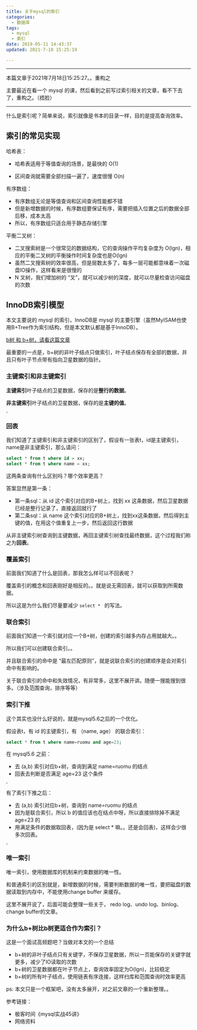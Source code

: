 ```yaml
---
title: 关于mysql的索引
categories:
  - 数据库
tags:
  - mysql
  - 索引
date: 2019-05-11 14:43:37
updated: 2021-7-18 15:25:19

---
```

---

本篇文章于2021年7月18日15:25:27。。重构之

主要最近在看一个 mysql 的课，然后看到之前写过索引相关的文章，看不下去了，重构之。（捂脸）

---

什么是索引呢？简单来说，索引就像是书本的目录一样，目的是提高查询效率。

<!--more-->

## 索引的常见实现

哈希表：

- 哈希表适用于等值查询的场景，是最快的 O(1)

- 区间查询就需要全部扫描一遍了，速度很慢 O(n)

有序数组：

- 有序数组无论是等值查询和区间查询性能都不错
- 但是新增数据的时候，有序数组要保证有序，需要把插入位置之后的数据全部后移，成本太高
- 所以，有序数组只适合用于静态存储引擎

平衡二叉树：

- 二叉搜索树是一个很常见的数据结构，它的查询操作平均复杂度为 O(lgn)，相应的平衡二叉树的平衡操作时间复杂度也是O(lgn)
- 虽然二叉搜索树的效率很高，但是层数太多了，每多一层可能都意味着一次磁盘IO操作，这样看来是很慢的
- N 叉树，我们增加树的 “叉”，就可以减少树的深度，就可以尽量检查访问磁盘的次数



## InnoDB索引模型

本文主要说的 mysql 的索引，InnoDB是 mysql 的主要引擎（虽然MyISAM也使用B+Tree作为索引结构，但是本文默认都是基于InnoDB）。

[b树 和 b+树，请看这篇文章](https://zhuanlan.zhihu.com/p/54102723)

最重要的一点是，b+树的非叶子结点只做索引，叶子结点保存有全部的数据，并且只有叶子节点带有指向卫星数据的指针。



### 主键索引和非主键索引

**主键索引**叶子结点的卫星数据，保存的是**整行的数据**。

**非主键索引**叶子结点的卫星数据，保存的是**主键的值**。

<img src="https://blog-1301153828.cos.ap-shanghai.myqcloud.com/dcda101051f28502bd5c4402b292e38d.png" style="zoom:25%;" />

### 回表

我们知道了主键索引和非主键索引的区别了，假设有一张表t，id是主键索引，name是非主键索引，那么请问：

```sql
select * from t where id = xx;
select * from t where name = xx;
```

这两条查询有什么区别吗？哪个效率更高？

答案显然是第一条：

- 第一条sql：从 id 这个索引对应的B+树上，找到 xx 这条数据，然后卫星数据已经是整行记录了，直接返回就行了
- 第二条sql：从 name 这个索引对应的B+树上，找到xx这条数据，然后得到主键的值，在用这个值重复上一步，然后返回这行数据

从非主键索引树查询到主键数据，再回主键索引树查找最终数据，这个过程我们称之为**回表**。



### 覆盖索引

前面我们知道了什么是回表，那我怎么样可以不回表呢？

覆盖索引的概念和回表刚好是相反的。。就是说无需回表，就可以获取到所需数据。

所以这是为什么我们尽量要减少 `select * ` 的写法。



### 联合索引

前面我们知道一个索引就对应一个B+树，创建的索引越多内存占用就越大。。

所以我们可以创建联合索引。。

并且联合索引的命中是 “最左匹配原则”，就是说联合索引的创建顺序是会对索引命中有影响的。

关于联合索引的命中和失效情况，有非常多，这里不展开讲。随便一搜能搜到很多。（涉及范围查询，排序等等）



### 索引下推

这个其实也没什么好说的，就是mysql5.6之后的一个优化。

假设表t，有 id 的主键索引，有 （name, age） 的联合索引：

```sql
select * from t where name=ruomu and age=23;
```

在 mysql5.6 之前：

- 去 (a,b) 索引对应b+树，查询到满足 name=ruomu 的结点
- 回表去判断是否满足 age=23 这个条件

<img src="https://blog-1301153828.cos.ap-shanghai.myqcloud.com/b32aa8b1f75611e0759e52f5915539ac.jpg" style="zoom:25%;" />

有了索引下推之后：

- 去 (a,b) 索引对应b+树，查询到 name=ruomu 的结点
- 因为是联合索引，所以 b 的值应该也在结点中呀，所以直接排除掉不满足 age=23 的
- 用满足条件的数据取回表，(因为是 select * 嘛。。还是会回表)，这样会少很多次回表。

<img src="https://blog-1301153828.cos.ap-shanghai.myqcloud.com/76e385f3df5a694cc4238c7b65acfe1b.jpg" style="zoom:25%;" />

### 唯一索引

唯一索引，使用数据库的机制来约束数据的唯一性。

和普通索引的区别就是，新增数据的时候，需要判断数据的唯一性，要把磁盘的数据读取到内存中，不能使用change buffer 来缓存。

这里不展开说了，后面可能会整理一些关于， redo log、undo log、binlog、change buffer的文章。



### 为什么b+树比b树更适合作为索引？

这是一个面试高频题吧？当做对本文的一个总结

- b+树的非叶子结点只有关键字，不保存卫星数据，所以一页能保存的关键字就更多，减少了IO读取的次数
- b+树的卫星数据都在叶子节点上，查询效率固定为O(lgn)，比较稳定
- b+树的所有叶子结点，使用链表有序连接，这样扫库和范围查询时效率更高



ps: 本文只是一个框架吧，没有太多展开，对之前文章的一个重新整理。。



参考链接：

- 极客时间《mysql实战45讲》
- 网络资料